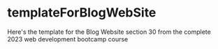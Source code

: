 # templateForBlogWebSite
Here's the template for the Blog Website section 30 from the complete 2023 web development bootcamp course
